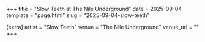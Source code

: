 +++
title = "Slow Teeth at The Nile Underground"
date = 2025-09-04
template = "page.html"
slug = "2025-09-04-slow-teeth"

[extra]
artist = "Slow Teeth"
venue = "The Nile Underground"
venue_url = ""
+++
